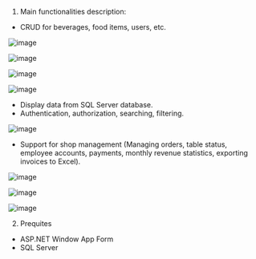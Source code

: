 1. Main functionalities description: 
- CRUD for beverages, food items, users, etc.

![image](https://github.com/TienAnhNguyen4523/FoodShopManager/assets/165120023/99a5e2e5-26eb-4995-a413-3b5e944b4cc8)

![image](https://github.com/TienAnhNguyen4523/FoodShopManager/assets/165120023/2596ef9b-08ac-4a2d-8173-34c13b496b9a)

![image](https://github.com/TienAnhNguyen4523/FoodShopManager/assets/165120023/e6023d94-fd17-45ff-9b2e-c34094102172)

![image](https://github.com/TienAnhNguyen4523/FoodShopManager/assets/165120023/4d7070c4-5ae6-41f4-a8cc-63f2f10a46dc)


 
- Display data from SQL Server database.
- Authentication, authorization, searching, filtering.

 ![image](https://github.com/TienAnhNguyen4523/FoodShopManager/assets/165120023/f248b40e-0a08-4501-98d7-711cc2f6b720)
 
- Support for shop management (Managing orders, table status, employee accounts, payments, monthly revenue statistics, exporting invoices to Excel).

 ![image](https://github.com/TienAnhNguyen4523/FoodShopManager/assets/165120023/d7c66e5c-0e87-4205-99c5-9c92443ab2b5)

![image](https://github.com/TienAnhNguyen4523/FoodShopManager/assets/165120023/350c225b-7d0e-47cc-9805-d5e5098098c9)

![image](https://github.com/TienAnhNguyen4523/FoodShopManager/assets/165120023/c5413b11-c96f-46e5-a1f9-fe0c9b5a0baf)

2. Prequites
- ASP.NET Window App Form 
- SQL Server
  
 




